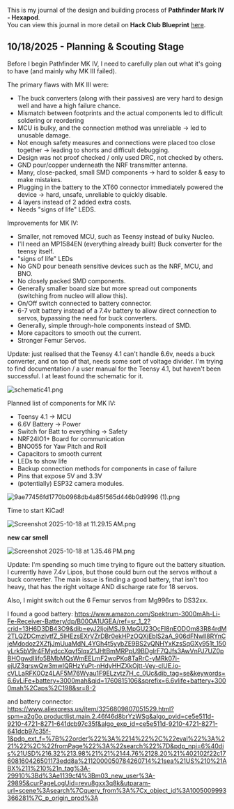 <!--
  ===================    !!READ THIS NOTICE!!   ====================
  DO NOT edit this file manually. Your changes WILL BE OVERWRITTEN!
  This journal is auto generated and updated by Hack Club Blueprint.
  To edit this file, please edit your journal entries on Blueprint.
  ==================================================================
-->

This is my journal of the design and building process of **Pathfinder Mark IV - Hexapod**.  
You can view this journal in more detail on **Hack Club Blueprint** [here](https://blueprint.hackclub.com/projects/685).


## 10/18/2025 - Planning & Scouting Stage  

Before I begin Pathfinder MK IV, I need to carefully plan out what it's going to have (and mainly why MK III failed).

The primary flaws with MK III were:

-  The buck converters (along with their passives) are very hard to design well and have a high failure chance.
-  Mismatch between footprints and the actual components led to difficult soldering or reordering
- MCU is bulky, and the connection method was unreliable -> led to unusable damage.
- Not enough safety measures and connections were placed too close together -> leading to shorts and difficult debugging.
- Design was not proof checked / only used DRC, not checked by others.
- GND pour/copper underneath the NRF transmitter antenna.
- Many, close-packed, small SMD components -> hard to solder & easy to make mistakes.
- Plugging in the battery to the XT60 connector immediately powered the device -> hard, unsafe, unreliable to quickly disable.
- 4 layers instead of 2 added extra costs.
- Needs "signs of life" LEDS.

Improvements for MK IV:

- Smaller, not removed MCU, such as Teensy instead of bulky Nucleo.
- I'll need an MP1584EN (everything already built) Buck converter for the teensy itself.
- "signs of life" LEDs
- No GND pour beneath sensitive devices such as the NRF, MCU, and BNO.
- No closely packed SMD components.
- Generally smaller board size but more spread out components (switching from nucleo will allow this).
- On/Off switch connected to battery connector.
- 6-7 volt battery instead of a 7.4v battery to allow direct connection to servos, bypassing the need for buck converters.
- Generally, simple through-hole components instead of SMD.
- More capacitors to smooth out the current.
- Stronger Femur Servos.


Update: just realised that the Teensy 4.1 can't handle 6.6v, needs a buck converter, and on top of that, needs some sort of voltage divider. I'm trying to find documentation / a user manual for the Teensy 4.1, but haven't been successful. I at least found the schematic for it.

![schematic41.png](https://blueprint.hackclub.com/user-attachments/blobs/proxy/eyJfcmFpbHMiOnsiZGF0YSI6MzA0MCwicHVyIjoiYmxvYl9pZCJ9fQ==--6cdd019a831a5fe45a41a7548d6f8380e6504386/schematic41.png)

Planned list of components for MK IV:

- Teensy 4.1 -> MCU
- 6.6V Battery -> Power
- Switch for Batt to everything -> Safety
- NRF24IO1+ Board for communication
- BNO055 for Yaw Pitch and Roll
- Capacitors to smooth current
- LEDs to show life
- Backup connection methods for components in case of failure
- Pins that expose 5V and 3.3V
- (potentially) ESP32 camera modules.

![9ae77456fd1770b0968db4a85f565d446b0d9996 (1).png](https://blueprint.hackclub.com/user-attachments/blobs/proxy/eyJfcmFpbHMiOnsiZGF0YSI6MzA0NCwicHVyIjoiYmxvYl9pZCJ9fQ==--d1b883d5e215482fe503987c999c15d0c9bda246/9ae77456fd1770b0968db4a85f565d446b0d9996%20(1).png)

Time to start KiCad!

![Screenshot 2025-10-18 at 11.29.15 AM.png](https://blueprint.hackclub.com/user-attachments/blobs/proxy/eyJfcmFpbHMiOnsiZGF0YSI6MzA1MCwicHVyIjoiYmxvYl9pZCJ9fQ==--4282a7e858b7b65359f5d5d9be8973ed86f07905/Screenshot%202025-10-18%20at%2011.29.15%E2%80%AFAM.png)

__new car smell__

![Screenshot 2025-10-18 at 1.35.46 PM.png](https://blueprint.hackclub.com/user-attachments/blobs/proxy/eyJfcmFpbHMiOnsiZGF0YSI6MzA5MSwicHVyIjoiYmxvYl9pZCJ9fQ==--7afce0fcb3b4a2209b2aa3e50a8bea3d28559f95/Screenshot%202025-10-18%20at%201.35.46%E2%80%AFPM.png)

Update: I'm spending so much time trying to figure out the battery situation. I currently have 7.4v Lipos, but those could burn out the servos without a buck converter. The main issue is finding a good battery, that isn't too heavy, that has the right voltage AND discharge rate for 18 servos.

Also, I might switch out the 6 Femur servos from Mg996rs to DS32xx.

I found a good battery:
https://www.amazon.com/Spektrum-3000mAh-Li-Fe-Receiver-Battery/dp/B00OA1UGEA/ref=sr_1_2?crid=13H6D3DB43O9&dib=eyJ2IjoiMSJ9.MpGU23OcFI8nEODOm83R84rdM2TLQZDCmzIvtfZ_5IHEzsEXrVZrDBr0ekHPzOQXjEblS2aA_906dFNwll8RYnCjeMdodoz2XZfjJmUuaMdN_4YGh4t5yybZE9BS2vQNHYxKzsSqGXy951t_150yLrk5bV9r4FMydccXqvf5lqx21JHtBmMRPpU9BDglrF7QJfs3AwVnPJ7UZ0pBHOgwdIlifo5BMbMQsWmEELmF2woPKq8TaRrC-yMRk07i-ejUZ3qrswQw3mwIQRHzYuPt-nHdyHHZXkOjtt-Vey-clUE.io-cVLLaRFK0Oz4LAF5M76Wyau1F9ELzvtz7H_c_0Uc&dib_tag=se&keywords=6.6vLiFe+battery+3000mah&qid=1760815106&sprefix=6.6vlife+battery+3000mah%2Caps%2C198&sr=8-2

and battery connector:
https://www.aliexpress.us/item/3256809807051529.html?spm=a2g0o.productlist.main.2.46f46d8brYzWSg&algo_pvid=ce5e511d-9210-4721-8271-641dcb97c35f&algo_exp_id=ce5e511d-9210-4721-8271-641dcb97c35f-1&pdp_ext_f=%7B%22order%22%3A%2214%22%2C%22eval%22%3A%221%22%2C%22fromPage%22%3A%22search%22%7D&pdp_npi=6%40dis%21USD%216.32%213.98%21%21%2144.76%2128.20%21%402102f22c17608160426501173edd8a%2112000050784260714%21sea%21US%210%21ABX%211%210%21n_tag%3A-29910%3Bd%3Ae1139cf4%3Bm03_new_user%3A-29895&curPageLogUid=revu8gxx3q8k&utparam-url=scene%3Asearch%7Cquery_from%3A%7Cx_object_id%3A1005009993366281%7C_p_origin_prod%3A



  

